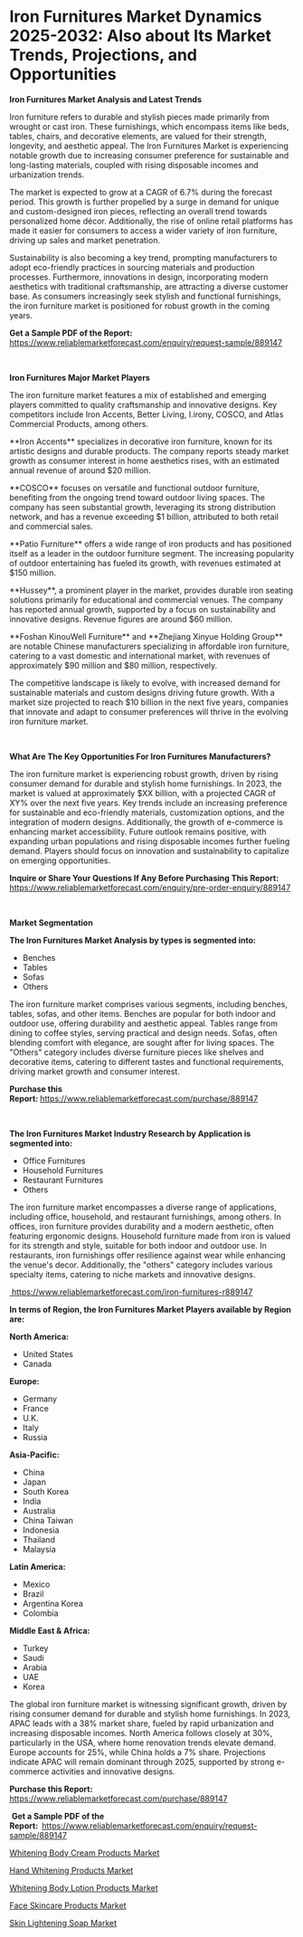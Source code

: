 <p><h1>Iron Furnitures Market Dynamics 2025-2032: Also about Its Market Trends, Projections, and Opportunities</h1></p><p><strong>Iron Furnitures Market Analysis and Latest Trends</strong></p>
<p><p>Iron furniture refers to durable and stylish pieces made primarily from wrought or cast iron. These furnishings, which encompass items like beds, tables, chairs, and decorative elements, are valued for their strength, longevity, and aesthetic appeal. The Iron Furnitures Market is experiencing notable growth due to increasing consumer preference for sustainable and long-lasting materials, coupled with rising disposable incomes and urbanization trends.</p><p>The market is expected to grow at a CAGR of 6.7% during the forecast period. This growth is further propelled by a surge in demand for unique and custom-designed iron pieces, reflecting an overall trend towards personalized home décor. Additionally, the rise of online retail platforms has made it easier for consumers to access a wider variety of iron furniture, driving up sales and market penetration.</p><p>Sustainability is also becoming a key trend, prompting manufacturers to adopt eco-friendly practices in sourcing materials and production processes. Furthermore, innovations in design, incorporating modern aesthetics with traditional craftsmanship, are attracting a diverse customer base. As consumers increasingly seek stylish and functional furnishings, the iron furniture market is positioned for robust growth in the coming years.</p></p>
<p><strong>Get a Sample PDF of the Report:&nbsp;</strong> <a href="https://www.reliablemarketforecast.com/enquiry/request-sample/889147?utm_campaign=1900&utm_medium=2&utm_source=Github&utm_content=ia&utm_term=04042025&utm_id=iron-furnitures">https://www.reliablemarketforecast.com/enquiry/request-sample/889147</a></p>
<p>&nbsp;</p>
<p><strong>Iron Furnitures Major Market Players</strong></p>
<p><p>The iron furniture market features a mix of established and emerging players committed to quality craftsmanship and innovative designs. Key competitors include Iron Accents, Better Living, I.irony, COSCO, and Atlas Commercial Products, among others. </p><p>**Iron Accents** specializes in decorative iron furniture, known for its artistic designs and durable products. The company reports steady market growth as consumer interest in home aesthetics rises, with an estimated annual revenue of around $20 million.</p><p>**COSCO** focuses on versatile and functional outdoor furniture, benefiting from the ongoing trend toward outdoor living spaces. The company has seen substantial growth, leveraging its strong distribution network, and has a revenue exceeding $1 billion, attributed to both retail and commercial sales.</p><p>**Patio Furniture** offers a wide range of iron products and has positioned itself as a leader in the outdoor furniture segment. The increasing popularity of outdoor entertaining has fueled its growth, with revenues estimated at $150 million.</p><p>**Hussey**, a prominent player in the market, provides durable iron seating solutions primarily for educational and commercial venues. The company has reported annual growth, supported by a focus on sustainability and innovative designs. Revenue figures are around $60 million.</p><p>**Foshan KinouWell Furniture** and **Zhejiang Xinyue Holding Group** are notable Chinese manufacturers specializing in affordable iron furniture, catering to a vast domestic and international market, with revenues of approximately $90 million and $80 million, respectively.</p><p>The competitive landscape is likely to evolve, with increased demand for sustainable materials and custom designs driving future growth. With a market size projected to reach $10 billion in the next five years, companies that innovate and adapt to consumer preferences will thrive in the evolving iron furniture market.</p></p>
<p>&nbsp;</p>
<p><strong>What Are The Key Opportunities For Iron Furnitures Manufacturers?</strong></p>
<p><p>The iron furniture market is experiencing robust growth, driven by rising consumer demand for durable and stylish home furnishings. In 2023, the market is valued at approximately $XX billion, with a projected CAGR of XY% over the next five years. Key trends include an increasing preference for sustainable and eco-friendly materials, customization options, and the integration of modern designs. Additionally, the growth of e-commerce is enhancing market accessibility. Future outlook remains positive, with expanding urban populations and rising disposable incomes further fueling demand. Players should focus on innovation and sustainability to capitalize on emerging opportunities.</p></p>
<p><strong>Inquire or Share Your Questions If Any Before Purchasing This Report:</strong> <a href="https://www.reliablemarketforecast.com/enquiry/pre-order-enquiry/889147?utm_campaign=1900&utm_medium=2&utm_source=Github&utm_content=ia&utm_term=04042025&utm_id=iron-furnitures">https://www.reliablemarketforecast.com/enquiry/pre-order-enquiry/889147</a></p>
<p>&nbsp;</p>
<p><strong>Market Segmentation</strong></p>
<p><strong>The Iron Furnitures Market Analysis by types is segmented into:</strong></p>
<p><ul><li>Benches</li><li>Tables</li><li>Sofas</li><li>Others</li></ul></p>
<p><p>The iron furniture market comprises various segments, including benches, tables, sofas, and other items. Benches are popular for both indoor and outdoor use, offering durability and aesthetic appeal. Tables range from dining to coffee styles, serving practical and design needs. Sofas, often blending comfort with elegance, are sought after for living spaces. The "Others" category includes diverse furniture pieces like shelves and decorative items, catering to different tastes and functional requirements, driving market growth and consumer interest.</p></p>
<p><strong>Purchase this Report:&nbsp;</strong><a href="https://www.reliablemarketforecast.com/purchase/889147?utm_campaign=1900&utm_medium=2&utm_source=Github&utm_content=ia&utm_term=04042025&utm_id=iron-furnitures">https://www.reliablemarketforecast.com/purchase/889147</a></p>
<p>&nbsp;</p>
<p><strong>The Iron Furnitures Market Industry Research by Application is segmented into:</strong></p>
<p><ul><li>Office Furnitures</li><li>Household Furnitures</li><li>Restaurant Furnitures</li><li>Others</li></ul></p>
<p><p>The iron furniture market encompasses a diverse range of applications, including office, household, and restaurant furnishings, among others. In offices, iron furniture provides durability and a modern aesthetic, often featuring ergonomic designs. Household furniture made from iron is valued for its strength and style, suitable for both indoor and outdoor use. In restaurants, iron furnishings offer resilience against wear while enhancing the venue's decor. Additionally, the "others" category includes various specialty items, catering to niche markets and innovative designs.</p></p>
<p><a href="https://www.reliablemarketforecast.com/iron-furnitures-r889147?utm_campaign=1900&utm_medium=2&utm_source=Github&utm_content=ia&utm_term=04042025&utm_id=iron-furnitures">&nbsp;https://www.reliablemarketforecast.com/iron-furnitures-r889147</a></p>
<p><strong>In terms of Region, the Iron Furnitures Market Players available by Region are:</strong></p>
<p>
    <p> <strong> North America: </strong>
        <ul>
            <li>United States</li>
            <li>Canada</li>
        </ul>
        </p> 
    <p> <strong> Europe: </strong>
        <ul>
            <li>Germany</li>
            <li>France</li>
            <li>U.K.</li>
            <li>Italy</li>
            <li>Russia</li>
        </ul>
        </p> 
    <p> <strong> Asia-Pacific: </strong>
        <ul>
            <li>China</li>
            <li>Japan</li>
            <li>South Korea</li>
            <li>India</li>
            <li>Australia</li>
            <li>China Taiwan</li>
            <li>Indonesia</li>
            <li>Thailand</li>
            <li>Malaysia</li>
        </ul>
        </p> 
    <p> <strong> Latin America: </strong>
        <ul>
            <li>Mexico</li>
            <li>Brazil</li>
            <li>Argentina Korea</li>
            <li>Colombia</li>
        </ul>
        </p> 
    <p> <strong> Middle East & Africa: </strong>
        <ul>
            <li>Turkey</li>
            <li>Saudi</li>
            <li>Arabia</li>
            <li>UAE</li>
            <li>Korea</li>
        </ul>
    </p>
    </p>
<p><p>The global iron furniture market is witnessing significant growth, driven by rising consumer demand for durable and stylish home furnishings. In 2023, APAC leads with a 38% market share, fueled by rapid urbanization and increasing disposable incomes. North America follows closely at 30%, particularly in the USA, where home renovation trends elevate demand. Europe accounts for 25%, while China holds a 7% share. Projections indicate APAC will remain dominant through 2025, supported by strong e-commerce activities and innovative designs.</p></p>
<p><strong>Purchase this Report: </strong><a href="https://www.reliablemarketforecast.com/purchase/889147?utm_campaign=1900&utm_medium=2&utm_source=Github&utm_content=ia&utm_term=04042025&utm_id=iron-furnitures">https://www.reliablemarketforecast.com/purchase/889147</a></p>
<p>&nbsp;<strong>Get a Sample PDF of the Report:&nbsp;&nbsp;</strong><a href="https://www.reliablemarketforecast.com/enquiry/request-sample/889147?utm_campaign=1900&utm_medium=2&utm_source=Github&utm_content=ia&utm_term=04042025&utm_id=iron-furnitures">https://www.reliablemarketforecast.com/enquiry/request-sample/889147</a></p>
<p><strong></strong></p>
<p><p><a href="https://github.com/awwqamet/Market-Research-Report-List-1/blob/main/whitening-body-cream-products-market.md?utm_campaign=1900&utm_medium=2&utm_source=Github&utm_content=ia&utm_term=04042025&utm_id=iron-furnitures">Whitening Body Cream Products Market</a></p><p><a href="https://github.com/chillwervenu/Market-Research-Report-List-1/blob/main/hand-whitening-products-market.md?utm_campaign=1900&utm_medium=2&utm_source=Github&utm_content=ia&utm_term=04042025&utm_id=iron-furnitures">Hand Whitening Products Market</a></p><p><a href="https://github.com/phillpfantis/Market-Research-Report-List-1/blob/main/whitening-body-lotion-products-market.md?utm_campaign=1900&utm_medium=2&utm_source=Github&utm_content=ia&utm_term=04042025&utm_id=iron-furnitures">Whitening Body Lotion Products Market</a></p><p><a href="https://github.com/marcayaminig/Market-Research-Report-List-1/blob/main/face-skincare-products-market.md?utm_campaign=1900&utm_medium=2&utm_source=Github&utm_content=ia&utm_term=04042025&utm_id=iron-furnitures">Face Skincare Products Market</a></p><p><a href="https://github.com/stuwinawisa/Market-Research-Report-List-1/blob/main/skin-lightening-soap-market.md?utm_campaign=1900&utm_medium=2&utm_source=Github&utm_content=ia&utm_term=04042025&utm_id=iron-furnitures">Skin Lightening Soap Market</a></p></p>